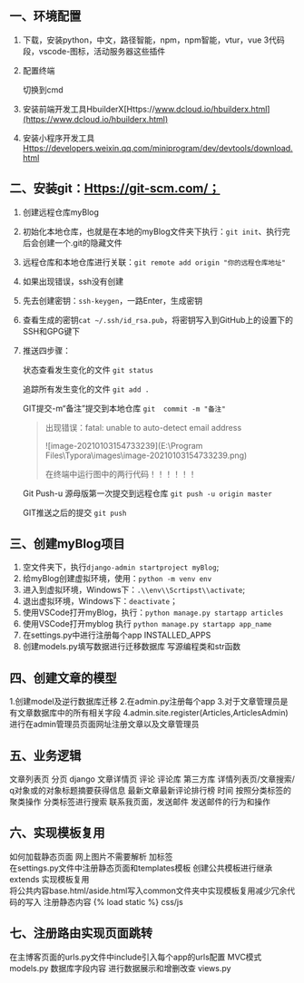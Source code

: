 ## 一、环境配置

1. 下载，安装python，中文，路径智能，npm，npm智能，vtur，vue 3代码段，vscode-图标，活动服务器这些插件

2. 配置终端

   切换到cmd

3. 安装前端开发工具HbuilderX[Https://www.dcloud.io/hbuilderx.html](https://www.dcloud.io/hbuilderx.html)

4. 安装小程序开发工具[Https://developers.weixin.qq.com/miniprogram/dev/devtools/download.html](https://developers.weixin.qq.com/miniprogram/dev/devtools/download.html)

## 二、安装git：[Https://git-scm.com/；](https://git-scm.com/；)

1. 创建远程仓库myBlog

2. 初始化本地仓库，也就是在本地的myBlog文件夹下执行：`git init`、执行完后会创建一个.git的隐藏文件

3. 远程仓库和本地仓库进行关联：`git remote add origin "你的远程仓库地址"`

4. 如果出现错误，ssh没有创建

5. 先去创建密钥：`ssh-keygen`，一路Enter，生成密钥

6. 查看生成的密钥`cat ~/.ssh/id_rsa.pub`，将密钥写入到GitHub上的设置下的SSH和GPG键下

7. 推送四步骤：

   状态查看发生变化的文件  `git status`

   追踪所有发生变化的文件  `git add . `

   GIT提交-m“备注”提交到本地仓库   `git  commit -m "备注"`

   > 出现错误：fatal: unable to auto-detect email address
   >
   > ![image-20210103154733239](E:\Program Files\Typora\images\image-20210103154733239.png)
   >
   > 在终端中运行图中的两行代码！！！！！！

   Git Push-u 源母版第一次提交到远程仓库     `git push -u origin master`

   GIT推送之后的提交 `git push`

## 三、创建myBlog项目

1. 空文件夹下，执行`django-admin startproject myBlog`;
2. 给myBlog创建虚拟环境，使用：`python -m venv env`
3. 进入到虚拟环境，Windows下：`.\\env\\Scrtipst\\activate`;
4. 退出虚拟环境，Windows下：`deactivate`；
5. 使用VSCode打开myBlog，执行：`python manage.py startapp articles`
6. 使用VSCode打开myblog  执行   `python manage.py startapp app_name`
7. 在settings.py中进行注册每个app  INSTALLED_APPS  
8. 创建models.py填写数据进行迁移数据库 写源编程类和str函数

## 四、创建文章的模型

1.创建model及逆行数据库迁移
2.在admin.py注册每个app
3.对于文章管理员是有文章数据库中的所有相关字段
4.admin.site.register(Articles,ArticlesAdmin) 进行在admin管理员页面网址注册文章以及文章管理员 

## 五、业务逻辑

文章列表页 分页          django
文章详情页  评论         评论库 第三方库
详情列表页/文章搜索/     q对象或的对象标题摘要获得信息
最新文章最新评论排行榜    时间
按照分类标签的聚类操作    分类标签进行搜索
联系我页面，发送邮件      发送邮件的行为和操作

##  六、实现模板复用

如何加载静态页面  网上图片不需要解析  加标签  
在settings.py文件中注册静态页面和templates模板 
创建公共模板进行继承extends 实现模板复用  
将公共内容base.html/aside.html写入common文件夹中实现模板复用减少冗余代码的写入
注册静态内容 {% load static %}  css/js

## 七、注册路由实现页面跳转

在主博客页面的urls.py文件中include引入每个app的urls配置
MVC模式  models.py 数据库字段内容 进行数据展示和增删改查 views.py  